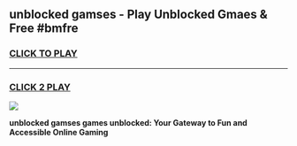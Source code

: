 
## unblocked gamses - Play Unblocked Gmaes & Free #bmfre
<h3>
<a href="https://news.freeplayer.one?title=unblocked_gamses&ref=24F">CLICK TO PLAY</a></h3>
<hr>

<h3>
<a href="https://news.freeplayer.one?title=unblocked_gamses&ref=24F">CLICK 2 PLAY</a>
  
</h3>

<a href="https://news.freeplayer.one?title=unblocked_gamses&ref=24F/"><img src="https://clearcache.store/games.png"></a>


**unblocked gamses games unblocked: Your Gateway to Fun and Accessible Online Gaming**
